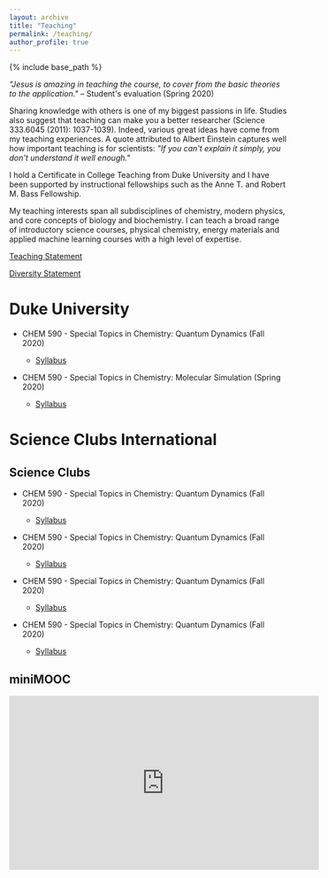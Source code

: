 ```yaml
---
layout: archive
title: "Teaching"
permalink: /teaching/
author_profile: true
---
```


{% include base_path %}


*"Jesus is amazing in teaching the course, to cover from the basic theories to the application."* – Student's evaluation (Spring 2020)


Sharing knowledge with others is one of my biggest passions in life. Studies also suggest that teaching can make you a better researcher (Science 333.6045 (2011): 1037-1039). Indeed, various great ideas have come from my teaching experiences. A quote attributed to Albert Einstein captures well how important teaching is for scientists: *"If you can't explain it simply, you don't understand it well enough."* 

I hold a Certificate in College Teaching from Duke University and I have been supported by instructional fellowships such as the Anne T. and Robert M. Bass Fellowship.

My teaching interests span all subdisciplines of chemistry, modern physics, and core concepts of biology and biochemistry. I can teach a broad range of introductory science courses, physical chemistry, energy materials and applied machine learning courses with a high level of expertise. 

<p><a href="/files/teachingStatement.pdf">Teaching Statement</a></p>
<p><a href="/files/diversityStatement.pdf">Diversity Statement</a></p>


Duke University
======

* CHEM 590 - Special Topics in Chemistry: Quantum Dynamics (Fall 2020)
  * <p><a href="/files/SyllabusQD_JV.pdf">Syllabus</a></p>

* CHEM 590 - Special Topics in Chemistry: Molecular Simulation (Spring 2020)
  * <p><a href="/files/SyllabusMS_JV.pdf">Syllabus</a></p>

Science Clubs International
======


Science Clubs
------

* CHEM 590 - Special Topics in Chemistry: Quantum Dynamics (Fall 2020)
  * <p><a href="/files/SyllabusQD_JV.pdf">Syllabus</a></p>

* CHEM 590 - Special Topics in Chemistry: Quantum Dynamics (Fall 2020)
  * <p><a href="/files/SyllabusQD_JV.pdf">Syllabus</a></p>

* CHEM 590 - Special Topics in Chemistry: Quantum Dynamics (Fall 2020)
  * <p><a href="/files/SyllabusQD_JV.pdf">Syllabus</a></p>

* CHEM 590 - Special Topics in Chemistry: Quantum Dynamics (Fall 2020)
  * <p><a href="/files/SyllabusQD_JV.pdf">Syllabus</a></p>


miniMOOC
------

<iframe width="560" height="315" src="https://www.youtube.com/embed/videoseries?list=PLWaYK2JmCe_2deszLIYr-9kTZc6pnIQ5S" title="YouTube video player" frameborder="0" allow="accelerometer; autoplay; clipboard-write; encrypted-media; gyroscope; picture-in-picture" allowfullscreen></iframe>





